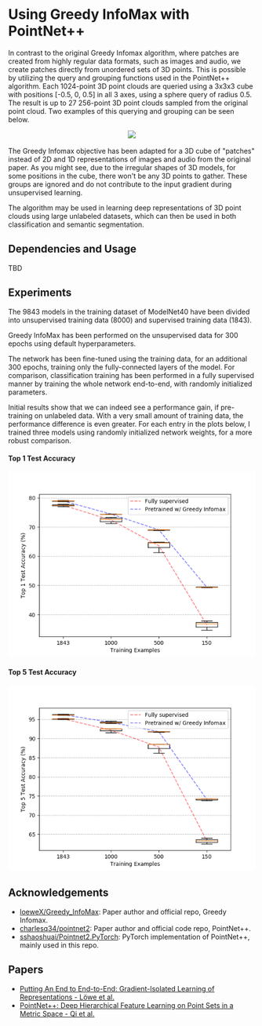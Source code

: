 # Using Greedy InfoMax with PointNet++
In contrast to the original Greedy Infomax algorithm, where patches are created from highly regular data formats, such as images and audio, we create patches directly from unordered sets of 3D points.
This is possible by utilizing the query and grouping functions used in the PointNet++ algorithm. 
Each 1024-point 3D point clouds are queried using a 3x3x3 cube with positions [-0.5, 0, 0.5] in all 3 axes, using a sphere query of radius 0.5.
The result is up to 27 256-point 3D point clouds sampled from the original point cloud.
Two examples of this querying and grouping can be seen below.

<p align="center"> 
    <img src="./media/points.gif" width="500">
</p>

The Greedy Infomax objective has been adapted for a 3D cube of "patches" instead of 2D and 1D representations of images and audio from the original paper.
As you might see, due to the irregular shapes of 3D models, for some positions in the cube, there won't be any 3D points to gather.
These groups are ignored and do not contribute to the input gradient during unsupervised learning.

The algorithm may be used in learning deep representations of 3D point clouds using large unlabeled datasets, which can then be used in both classification and semantic segmentation.

## Dependencies and Usage
TBD

## Experiments
The 9843 models in the training dataset of ModelNet40 have been divided into unsupervised training data (8000) and supervised training data (1843).

Greedy InfoMax has been performed on the unsupervised data for 300 epochs using default hyperparameters.

The network has been fine-tuned using the training data, for an additional 300 epochs, training only the fully-connected layers of the model.
For comparison, classification training has been performed in a fully supervised manner by training the whole network end-to-end, with randomly initialized parameters. 

Initial results show that we can indeed see a performance gain, if pre-training on unlabeled data. 
With a very small amount of training data, the performance difference is even greater.
For each entry in the plots below, I trained three models using randomly initialized network weights, for a more robust comparison.

#### Top 1 Test Accuracy

<p align="center"> 
    <img src="./media/img_val_acc1.png" width="700">
</p>

#### Top 5 Test Accuracy

<p align="center"> 
    <img src="./media/img_val_acc5.png" width="700">
</p>


## Acknowledgements
* [loeweX/Greedy_InfoMax](https://github.com/loeweX/Greedy_InfoMax): Paper author and official repo, Greedy Infomax.
* [charlesq34/pointnet2](https://github.com/charlesq34/pointnet2): Paper author and official code repo, PointNet++.
* [sshaoshuai/Pointnet2.PyTorch](https://github.com/sshaoshuai/Pointnet2.PyTorch): PyTorch implementation of PointNet++, mainly used in this repo.

## Papers
* [Putting An End to End-to-End: Gradient-Isolated Learning of Representations - Löwe et al.](https://arxiv.org/abs/1905.11786)
* [PointNet++: Deep Hierarchical Feature Learning on Point Sets in a Metric Space - Qi et al.](https://arxiv.org/abs/1706.02413)

